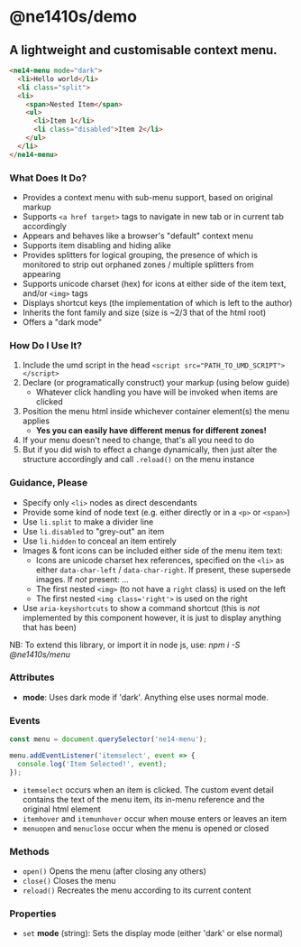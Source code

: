 # @ne1410s/demo
## A lightweight and customisable context menu.
```html
<ne14-menu mode="dark">
  <li>Hello world</li>
  <li class="split">
  <li>
    <span>Nested Item</span>
    <ul>
      <li>Item 1</li>
      <li class="disabled">Item 2</li>
    </ul>
  </li>
</ne14-menu>
```
### What Does It Do?
 - Provides a context menu with sub-menu support, based on original markup
 - Supports `<a href target>` tags to navigate in new tab or in current tab accordingly
 - Appears and behaves like a browser's "default" context menu
 - Supports item disabling and hiding alike
 - Provides splitters for logical grouping, the presence of which is monitored to strip out orphaned zones / multiple splitters from appearing
 - Supports unicode charset (hex) for icons at either side of the item text, and/or `<img>` tags
 - Displays shortcut keys (the implementation of which is left to the author)
 - Inherits the font family and size (size is ~2/3 that of the html root) 
 - Offers a "dark mode"

### How Do I Use It?
1. Include the umd script in the head `<script src="PATH_TO_UMD_SCRIPT"></script>`
2. Declare (or programatically construct) your markup (using below guide)
     - Whatever click handling you have will be invoked when items are clicked
3. Position the menu html inside whichever container element(s) the menu applies
   - **Yes you can easily have different menus for different zones!** 
4. If your menu doesn't need to change, that's all you need to do
5. But if you did wish to effect a change dynamically, then just alter the structure accordingly and call `.reload()` on the menu instance
  
### Guidance, Please
   - Specify only `<li>` nodes as direct descendants
   - Provide some kind of node text (e.g. either directly or in a `<p>` or `<span>`)
   - Use `li.split` to make a divider line
   - Use `li.disabled` to "grey-out" an item
   - Use `li.hidden` to conceal an item entirely 
   - Images & font icons can be included either side of the menu item text:
     - Icons are unicode charset hex references, specified on the `<li>` as either `data-char-left` / `data-char-right`. If present, these supersede images. If *not* present: ...
     - The first nested `<img>` (to not have a `right` class) is used on the left
     - The first nested `<img class='right'>` is used on the right
   - Use `aria-keyshortcuts` to show a command shortcut (this is *not* implemented by this component however, it is just to display anything that has been)
  
NB: To extend this library, or import it in node js, use: *npm i -S @ne1410s/menu*

### Attributes
- **mode**: Uses dark mode if 'dark'. Anything else uses normal mode.

### Events
```javascript
const menu = document.querySelector('ne14-menu');

menu.addEventListener('itemselect', event => {
  console.log('Item Selected!', event);
});
```
- `itemselect` occurs when an item is clicked. The custom event detail contains the text of the menu item, its in-menu reference and the original html element
- `itemhover` and `itemunhover` occur when mouse enters or leaves an item
- `menuopen` and `menuclose` occur when the menu is opened or closed
### Methods
- `open()` Opens the menu (after closing any others)
- `close()` Closes the menu
- `reload()` Recreates the menu according to its current content
### Properties
- `set` **mode** (string): Sets the display mode (either 'dark' or else normal)
